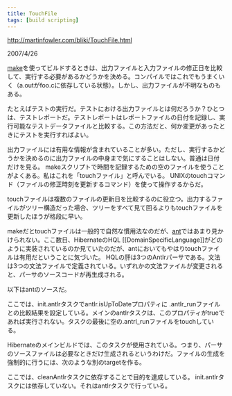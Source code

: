```yaml
---
title: TouchFile
tags: [build scripting]
---
```


http://martinfowler.com/bliki/TouchFile.html

2007/4/26

[make](http://en.wikipedia.org/wiki/Make)を使ってビルドするときは、出力ファイルと入力ファイルの修正日を比較して、実行する必要があるかどうかを決める。コンパイルではこれでもうまくいく（a.outがfoo.cに依存している状態）。しかし、出力ファイルが不明なものもある。

たとえばテストの実行だ。テストにおける出力ファイルとは何だろうか？ひとつは、テストレポートだ。テストレポートはレポートファイルの日付を記録し、実行可能なテストデータファイルと比較する。この方法だと、何か変更があったときにテストを実行すればよい。

出力ファイルには有用な情報が含まれていることが多い。ただし、実行するかどうかを決めるのに出力ファイルの中身まで気にすることはしない。普通は日付だけを見る。 makeスクリプトで時間を記録するための空のファイルを使うことがよくある。私はこれを「touchファイル」と呼んでいる。 UNIXのtouchコマンド（ファイルの修正時刻を更新するコマンド）を使って操作するからだ。

touchファイルは複数のファイルの更新日を比較するのに役立つ。出力するファイルがツリー構造だった場合、ツリーをすべて見て回るよりもtouchファイルを更新したほうが格段に早い。

makeだとtouchファイルは一般的で自然な慣用法なのだが、[ant](http://ant.apache.org/)ではあまり見かけられない。ここ数日、HibernateのHQL [[DomainSpecificLanguage]]がどのように実装されているのか見ていたのだが、antにおいてもやはりtouchファイルは有用だということに気づいた。 HQLの肝は3つのAntlrパーサである。文法は3つの文法ファイルで定義されている。いずれかの文法ファイルが変更されると、パーサのソースコードが再生成される。

以下はantのソースだ。

 <target name="init.antlr" depends="init" description="Check ANTLR dependencies.">
  <uptodate property="antlr.isUpToDate" targetfile="${dir.out.antlr-package}/.antlr_run">
    <srcfiles dir="${dir.grammar}" includes="*.g"/>
  </uptodate>
 </target>

 <target name="antlr" depends="init.antlr" unless="antlr.isUpToDate" description="Generate ANTLR parsers.">
  <taskdef name="antlrtask" classname="org.apache.tools.ant.taskdefs.optional.ANTLR">
    <classpath>
      <fileset dir="${dir.lib}">
        <include name="ant-antlr-*.jar"/>
        <include name="antlr-*.jar"/>
      </fileset>
    </classpath>
  </taskdef>
  <mkdir dir="${dir.out.antlr-package}" />
  <antlrtask target="${dir.grammar}/hql.g" outputdirectory="${dir.out.antlr-package}" />
  <antlrtask target="${dir.grammar}/hql-sql.g" outputdirectory="${dir.out.antlr-package}" />
  <antlrtask target="${dir.grammar}/sql-gen.g" outputdirectory="${dir.out.antlr-package}" />
  <touch file="${dir.out.antlr-package}/.antlr_run"/>
 </target>

ここでは、init.antlrタスクでantlr.isUpToDateプロパティに .antlr_runファイルとの比較結果を設定している。メインのantlrタスクは、このプロパティがtrueであれば実行されない。タスクの最後に空の.antrl_runファイルをtouchしている。

Hibernateのメインビルドでは、このタスクが使用されている。つまり、パーサのソースファイルは必要なときだけ生成されるというわけだ。ファイルの生成を強制的に行うには、次のような別のtargetを作る。

 <target name="antlr.regen" depends="init,cleanantlr,antlr" description="Regenerate all ANTLR generated code." />
 
 <target name="cleanantlr" depends="init" description="Clean up the generated ANTLR parsers.">
  <delete dir="${dir.out.antlr-package}"/>
 </target>

ここでは、cleanAntlrタスクに依存することで目的を達成している。 init.antlrタスクには依存していない。それはantlrタスクで行っている。
